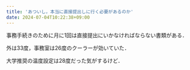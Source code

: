```yaml
---
title: 'あついし，本当に直接提出しに行く必要があるのか'
date: 2024-07-04T10:22:38+09:00
---
```


事務手続きのために月に1回は直接提出にいかなければならない書類がある．

外は33度，事務室は26度のクーラーが効いていた．

大学推奨の温度設定は28度だった気がするけど．

